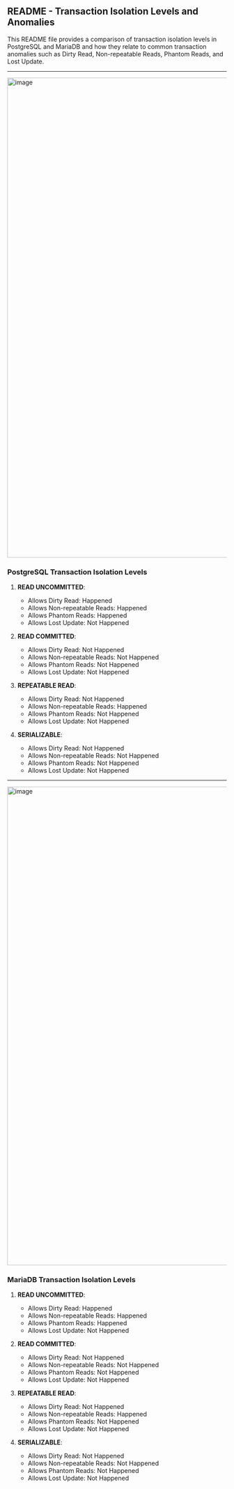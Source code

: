 ## README - Transaction Isolation Levels and Anomalies

This README file provides a comparison of transaction isolation levels in PostgreSQL and MariaDB and how they relate to common transaction anomalies such as Dirty Read, Non-repeatable Reads, Phantom Reads, and Lost Update.

---
<img width="1102" alt="image" src="https://github.com/danylboiko95/SQL_isolations/assets/44903844/6b3c49e0-107b-4354-a4cd-136d7a0f60e4">

### PostgreSQL Transaction Isolation Levels

1. **READ UNCOMMITTED**:
   - Allows Dirty Read: Happened
   - Allows Non-repeatable Reads: Happened
   - Allows Phantom Reads: Happened
   - Allows Lost Update: Not Happened

2. **READ COMMITTED**:
   - Allows Dirty Read: Not Happened
   - Allows Non-repeatable Reads: Not Happened
   - Allows Phantom Reads: Not Happened
   - Allows Lost Update: Not Happened

3. **REPEATABLE READ**:
   - Allows Dirty Read: Not Happened
   - Allows Non-repeatable Reads: Happened
   - Allows Phantom Reads: Not Happened
   - Allows Lost Update: Not Happened

4. **SERIALIZABLE**:
   - Allows Dirty Read: Not Happened
   - Allows Non-repeatable Reads: Not Happened
   - Allows Phantom Reads: Not Happened
   - Allows Lost Update: Not Happened

---
<img width="1099" alt="image" src="https://github.com/danylboiko95/SQL_isolations/assets/44903844/59145257-ac10-401c-8085-1564c082bb86">

### MariaDB Transaction Isolation Levels

1. **READ UNCOMMITTED**:
   - Allows Dirty Read: Happened
   - Allows Non-repeatable Reads: Happened
   - Allows Phantom Reads: Happened
   - Allows Lost Update: Not Happened

2. **READ COMMITTED**:
   - Allows Dirty Read: Not Happened
   - Allows Non-repeatable Reads: Not Happened
   - Allows Phantom Reads: Not Happened
   - Allows Lost Update: Not Happened

3. **REPEATABLE READ**:
   - Allows Dirty Read: Not Happened
   - Allows Non-repeatable Reads: Happened
   - Allows Phantom Reads: Not Happened
   - Allows Lost Update: Not Happened

4. **SERIALIZABLE**:
   - Allows Dirty Read: Not Happened
   - Allows Non-repeatable Reads: Not Happened
   - Allows Phantom Reads: Not Happened
   - Allows Lost Update: Not Happened
